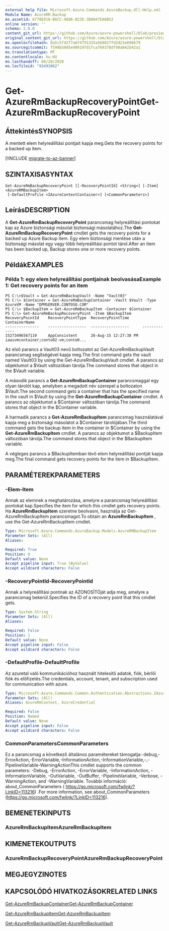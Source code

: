```yaml
---
external help file: Microsoft.Azure.Commands.AzureBackup.dll-Help.xml
Module Name: AzureRM.Backup
ms.assetid: 6778E018-B6CC-468A-823E-3DA047EA6B52
online version: ''
schema: 2.0.0
content_git_url: https://github.com/Azure/azure-powershell/blob/preview/src/ResourceManager/AzureBackup/Commands.AzureBackup/help/Get-AzureRmBackupRecoveryPoint.md
original_content_git_url: https://github.com/Azure/azure-powershell/blob/preview/src/ResourceManager/AzureBackup/Commands.AzureBackup/help/Get-AzureRmBackupRecoveryPoint.md
ms.openlocfilehash: 0a5c5f42f7a6f4755335a5b8827fd2d23e096679
ms.sourcegitcommit: f599b50d5e980197d1fca769378df90a842b42a1
ms.translationtype: MT
ms.contentlocale: hu-HU
ms.lasthandoff: 08/20/2020
ms.locfileid: "93493862"
---
```

# <span data-ttu-id="0e000-101">Get-AzureRmBackupRecoveryPoint</span><span class="sxs-lookup"><span data-stu-id="0e000-101">Get-AzureRmBackupRecoveryPoint</span></span>

## <span data-ttu-id="0e000-102">Áttekintés</span><span class="sxs-lookup"><span data-stu-id="0e000-102">SYNOPSIS</span></span>
<span data-ttu-id="0e000-103">A mentett elem helyreállítási pontjait kapja meg.</span><span class="sxs-lookup"><span data-stu-id="0e000-103">Gets the recovery points for a backed up item.</span></span>

[!INCLUDE [migrate-to-az-banner](../../includes/migrate-to-az-banner.md)]

## <span data-ttu-id="0e000-104">SZINTAXISA</span><span class="sxs-lookup"><span data-stu-id="0e000-104">SYNTAX</span></span>

```
Get-AzureRmBackupRecoveryPoint [[-RecoveryPointId] <String>] [-Item] <AzureRMBackupItem>
 [-DefaultProfile <IAzureContextContainer>] [<CommonParameters>]
```

## <span data-ttu-id="0e000-105">Leírás</span><span class="sxs-lookup"><span data-stu-id="0e000-105">DESCRIPTION</span></span>
<span data-ttu-id="0e000-106">A **Get-AzureRmBackupRecoveryPoint** parancsmag helyreállítási pontokat kap az Azure biztonsági másolat biztonsági másolatához.</span><span class="sxs-lookup"><span data-stu-id="0e000-106">The **Get-AzureRmBackupRecoveryPoint** cmdlet gets the recovery points for a backed up Azure Backup item.</span></span>
<span data-ttu-id="0e000-107">Egy elem biztonsági mentése után a biztonsági másolat egy vagy több helyreállítási pontot tárol.</span><span class="sxs-lookup"><span data-stu-id="0e000-107">After an item has been backed up, Backup stores one or more recovery points.</span></span>

## <span data-ttu-id="0e000-108">Példák</span><span class="sxs-lookup"><span data-stu-id="0e000-108">EXAMPLES</span></span>

### <span data-ttu-id="0e000-109">Példa 1: egy elem helyreállítási pontjainak beolvasása</span><span class="sxs-lookup"><span data-stu-id="0e000-109">Example 1: Get recovery points for an item</span></span>
```
PS C:\>$Vault = Get-AzureRmBackupVault -Name "Vault03"
PS C:\> $Container = Get-AzureRmBackupContainer -Vault $Vault -Type AzureVM -Name "DPMSERVER.CONTOSO.COM"
PS C:\> $BackupItem = Get-AzureRmBackupItem -Container $Container
PS C:\> Get-AzureRmBackupRecoveryPoint -Item $BackupItem
RecoveryPointId    RecoveryPointType  RecoveryPointTime      ContainerName
---------------    -----------------  -----------------      -------------
15273496567119     AppConsistent      26-Aug-15 12:27:38 PM  iaasvmcontainer;conto02-vm;conto0...
```

<span data-ttu-id="0e000-110">Az első parancs a Vault03 nevű boltozatot az Get-AzureRmBackupVault parancsmag segítségével kapja meg.</span><span class="sxs-lookup"><span data-stu-id="0e000-110">The first command gets the vault named Vault03 by using the Get-AzureRmBackupVault cmdlet.</span></span>
<span data-ttu-id="0e000-111">A parancs az objektumot a $Vault változóban tárolja.</span><span class="sxs-lookup"><span data-stu-id="0e000-111">The command stores that object in the $Vault variable.</span></span>

<span data-ttu-id="0e000-112">A második parancs a **Get-AzureRmBackupContainer** parancsmaggal egy olyan tárolót kap, amelyben a megadott név szerepel a boltozaton $Vault.</span><span class="sxs-lookup"><span data-stu-id="0e000-112">The second command gets a container that has the specified name in the vault in $Vault by using the **Get-AzureRmBackupContainer** cmdlet.</span></span>
<span data-ttu-id="0e000-113">A parancs az objektumot a $Container változóban tárolja.</span><span class="sxs-lookup"><span data-stu-id="0e000-113">The command stores that object in the $Container variable.</span></span>

<span data-ttu-id="0e000-114">A harmadik parancs a **Get-AzureRmBackupItem** parancsmag használatával kapja meg a biztonsági másolatot a $Container tárolójában.</span><span class="sxs-lookup"><span data-stu-id="0e000-114">The third command gets the backup item in the container in $Container by using the **Get-AzureRmBackupItem** cmdlet.</span></span>
<span data-ttu-id="0e000-115">A parancs az objektumot a $BackupItem változóban tárolja.</span><span class="sxs-lookup"><span data-stu-id="0e000-115">The command stores that object in the $BackupItem variable.</span></span>

<span data-ttu-id="0e000-116">A végleges parancs a $BackupItemban lévő elem helyreállítási pontját kapja meg.</span><span class="sxs-lookup"><span data-stu-id="0e000-116">The final command gets recovery points for the item in $BackupItem.</span></span>

## <span data-ttu-id="0e000-117">PARAMÉTEREK</span><span class="sxs-lookup"><span data-stu-id="0e000-117">PARAMETERS</span></span>

### <span data-ttu-id="0e000-118">-Elem</span><span class="sxs-lookup"><span data-stu-id="0e000-118">-Item</span></span>
<span data-ttu-id="0e000-119">Annak az elemnek a meghatározása, amelyre a parancsmag helyreállítási pontokat kap.</span><span class="sxs-lookup"><span data-stu-id="0e000-119">Specifies the item for which this cmdlet gets recovery points.</span></span>
<span data-ttu-id="0e000-120">Ha **AzureRmBackupItem** szeretne beolvasni, használja az Get-AzureRmBackupItem parancsmagot.</span><span class="sxs-lookup"><span data-stu-id="0e000-120">To obtain an **AzureRmBackupItem** , use the Get-AzureRmBackupItem cmdlet.</span></span>

```yaml
Type: Microsoft.Azure.Commands.AzureBackup.Models.AzureRMBackupItem
Parameter Sets: (All)
Aliases: 

Required: True
Position: 0
Default value: None
Accept pipeline input: True (ByValue)
Accept wildcard characters: False
```

### <span data-ttu-id="0e000-121">-RecoveryPointId</span><span class="sxs-lookup"><span data-stu-id="0e000-121">-RecoveryPointId</span></span>
<span data-ttu-id="0e000-122">Annak a helyreállítási pontnak az AZONOSÍTÓját adja meg, amelyre a parancsmag bekerül.</span><span class="sxs-lookup"><span data-stu-id="0e000-122">Specifies the ID of a recovery point that this cmdlet gets.</span></span>

```yaml
Type: System.String
Parameter Sets: (All)
Aliases: 

Required: False
Position: 1
Default value: None
Accept pipeline input: False
Accept wildcard characters: False
```

### <span data-ttu-id="0e000-123">-DefaultProfile</span><span class="sxs-lookup"><span data-stu-id="0e000-123">-DefaultProfile</span></span>
<span data-ttu-id="0e000-124">Az azuretal való kommunikációhoz használt hitelesítő adatok, fiók, bérlői fiók és előfizetés.</span><span class="sxs-lookup"><span data-stu-id="0e000-124">The credentials, account, tenant, and subscription used for communication with azure.</span></span>

```yaml
Type: Microsoft.Azure.Commands.Common.Authentication.Abstractions.IAzureContextContainer
Parameter Sets: (All)
Aliases: AzureRmContext, AzureCredential

Required: False
Position: Named
Default value: None
Accept pipeline input: False
Accept wildcard characters: False
```

### <span data-ttu-id="0e000-125">CommonParameters</span><span class="sxs-lookup"><span data-stu-id="0e000-125">CommonParameters</span></span>
<span data-ttu-id="0e000-126">Ez a parancsmag a következő általános paramétereket támogatja:-debug,-ErrorAction,-ErrorVariable,-InformationAction,-InformationVariable,-,-PipelineVariable-WarningAction</span><span class="sxs-lookup"><span data-stu-id="0e000-126">This cmdlet supports the common parameters: -Debug, -ErrorAction, -ErrorVariable, -InformationAction, -InformationVariable, -OutVariable, -OutBuffer, -PipelineVariable, -Verbose, -WarningAction, and -WarningVariable.</span></span> <span data-ttu-id="0e000-127">További információ: about_CommonParameters ( https://go.microsoft.com/fwlink/?LinkID=113216) .</span><span class="sxs-lookup"><span data-stu-id="0e000-127">For more information, see about_CommonParameters (https://go.microsoft.com/fwlink/?LinkID=113216).</span></span>

## <span data-ttu-id="0e000-128">BEMENETEK</span><span class="sxs-lookup"><span data-stu-id="0e000-128">INPUTS</span></span>

### <span data-ttu-id="0e000-129">AzureRmBackupItem</span><span class="sxs-lookup"><span data-stu-id="0e000-129">AzureRmBackupItem</span></span>

## <span data-ttu-id="0e000-130">KIMENETEK</span><span class="sxs-lookup"><span data-stu-id="0e000-130">OUTPUTS</span></span>

### <span data-ttu-id="0e000-131">AzureRmBackupRecoveryPoint</span><span class="sxs-lookup"><span data-stu-id="0e000-131">AzureRmBackupRecoveryPoint</span></span>

## <span data-ttu-id="0e000-132">MEGJEGYZI</span><span class="sxs-lookup"><span data-stu-id="0e000-132">NOTES</span></span>

## <span data-ttu-id="0e000-133">KAPCSOLÓDÓ HIVATKOZÁSOK</span><span class="sxs-lookup"><span data-stu-id="0e000-133">RELATED LINKS</span></span>

[<span data-ttu-id="0e000-134">Get-AzureRmBackupContainer</span><span class="sxs-lookup"><span data-stu-id="0e000-134">Get-AzureRmBackupContainer</span></span>](./Get-AzureRmBackupContainer.md)

[<span data-ttu-id="0e000-135">Get-AzureRmBackupItem</span><span class="sxs-lookup"><span data-stu-id="0e000-135">Get-AzureRmBackupItem</span></span>](./Get-AzureRmBackupItem.md)

[<span data-ttu-id="0e000-136">Get-AzureRmBackupVault</span><span class="sxs-lookup"><span data-stu-id="0e000-136">Get-AzureRmBackupVault</span></span>](./Get-AzureRmBackupVault.md)


